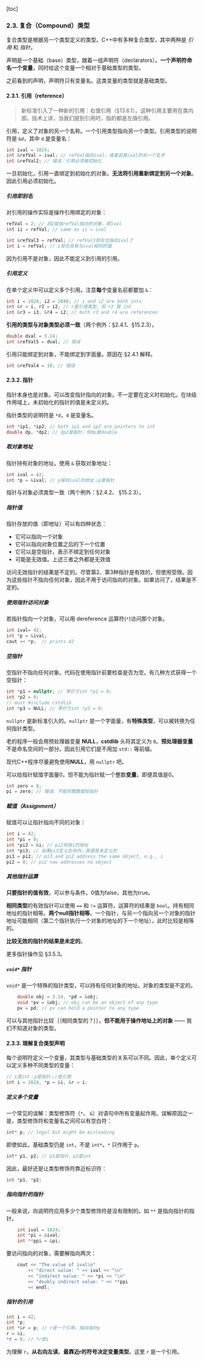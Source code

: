 [toc]

### 2.3. 复合（Compound）类型

复合类型是根据另一个类型定义的类型。C++中有多种复合类型，其中两种是 *引用* 和 *指针*。

声明是一个基础（base）类型，跟着一组声明符（declarators）。**一个声明符命名一个变量**，同时给这个变量一个相对于基础类型的类型。

之前看到的声明，声明符只有变量名。这类变量的类型就是基础类型。

#### 2.3.1. 引用（reference）

> 新标准引入了一种新的引用：右值引用（§13.6.1）。这种引用主要用在类内部。技术上讲，当我们提到引用时，指的都是左值引用。

引用，定义了对象的另一个名称。一个引用类型指向另一个类型。引用类型的说明符是 `&d`，其中 `d` 是变量名：

```cpp
int ival = 1024;
int &refVal = ival; // refVal指向ival，或者说是ival的另一个名字
int &refVal2; // 错误：引用必须被初始化
```

一旦初始化，引用一直绑定到初始化的对象。**无法将引用重新绑定到另一个对象**。因此引用必须初始化。

##### 引用即别名

对引用的操作实际是操作引用绑定的对象：

```cpp
refVal = 2; // 将2赋给refVal指向的对象，即ival
int ii = refVal; // same as ii = ival

int &refVal3 = refVal; // refVal3现在也指向ival了
int i = refVal; // i现在具有与ival相同的值
```

因为引用不是对象，因此不能定义到引用的引用。

##### 引用定义

在单个定义中可以定义多个引用。注意**每个**变量名前都要加 `&`：

```cpp
int i = 1024, i2 = 2048; // i and i2 are both ints
int &r = i, r2 = i2; // r是引用类型，但 r2 是 int
int &r3 = i3, &r4 = i2; // both r3 and r4 are references
```

**引用的类型与对象类型必须一致**（两个例外：§2.4.1、§15.2.3）。

```cpp
double dval = 3.14;
int &refVal5 = dval; // 错误
```

引用只能绑定到对象，不能绑定到字面量。原因在 §2.4.1 解释。

```cpp
int &refVal4 = 10; // 错误
```

#### 2.3.2. 指针

指针本身也是对象。可以改变指针指向的对象。不一定要在定义时初始化。在块级作用域上，未初始化的指针的值是未定义的。

指针类型的说明符是 `*d`，`d` 是变量名。

```cpp
int *ip1, *ip2; // both ip1 and ip2 are pointers to int
double dp, *dp2; // dp2是指针，但dp是double
```

##### 取对象地址

指针持有对象的地址。使用 `&` 获取对象地址：

```cpp
int ival = 42;
int *p = &ival; // p保存ival的地址；p是指针
```

指针与对象必须类型一致（两个例外：§2.4.2、 §15.2.3）。

##### 指针值

指针存放的值（即地址）可以有四种状态：

- 它可以指向一个对象
- 它可以指向对象位置之后的下一个位置
- 它可以是空指针，表示不绑定到任何对象
- 可能是无效值。上述三者之外都是无效值

访问无效指针的结果是不定的。尽管第2、第3种指针是有效的，但使用受限。因为这些指针不指向任何对象，因此不用于访问指向的对象。如果访问了，结果是不定的。

##### 使用指针访问对象

若指针指向一个对象，可以用 dereference 运算符(`*`)访问那个对象。

```cpp
int ival= 42;
int *p = &ival;
cout << *p;  // prints 42
```

##### 空指针

空指针不指向任何对象。代码在使用指针前要检查是否为空。有几种方式获得一个空指针：

```cpp
int *p1 = nullptr; // 等价于int *p1 = 0;
int *p2 = 0;
// must #include cstdlib
int *p3 = NULL; // 等价于int *p3 = 0;
```

`nullptr` 是新标准引入的。`nullptr` 是一个字面量，有**特殊类型**，可以被转换为任何指针类型。

老的程序一般会用预处理器变量 **NULL**，**cstdlib** 头将其定义为 `0`。**预处理器变量** 不是命名空间的一部分。因此引用它们是不用加 `std::` 等前缀。

现代C++程序尽量避免使用**NULL**，用 `nullptr` 吧。

可以给指针赋值字面量0，但不能为指针赋一个整数**变量**，即便其值是0。

```cpp
int zero = 0;
pi = zero; // 错误，不能将整数赋给指针
```

##### 赋值（Assignment）

赋值可以让指针指向不同的对象：

```cpp
int i = 42;
int *pi = 0;
int *pi2 = &i; // pi2持有i的地址
int *pi3; // 如果pi3定义在块内，其值是未定义的
pi3 = pi2; // pi3 and pi2 address the same object, e.g., i
pi2 = 0; // pi2 now addresses no object
```

##### 其他指针运算

**只要指针的值有效**，可以参与条件。0值为false，其他为true。

**相同类型**的有效指针可以使用 `==` 和 `!=` 运算符。运算符的结果是 `bool`。持有相同地址的指针相等。**两个null指针相等**。一个指针，与另一个指向另一个对象的指针地址可能相同（第二个指针执行一个对象的地址的下一个地址），此时比较是相等的。

**比较无效的指针的结果是未定的**。

更多指针操作见 §3.5.3。

##### `void*` 指针

`void*` 是一个特殊的指针类型，可以持有任何对象的地址。对象的类型是不定的。

```cpp
    double obj = 3.14, *pd = &obj;
    void *pv = &obj; // obj can be an object of any type
    pv = pd; // pv can hold a pointer to any type
```

可以与其他指针比较｛｛相同类型的？｝｝。**但不能用于操作地址上的对象** —— 我们不知道对象的类型。

#### 2.3.3. 理解复合类型声明

每个说明符定义一个变量，其类型与基础类型的关系可以不同。因此，单个定义可以定义多种不同类型的变量：

```cpp
// i是int；p是指针；r是引用
int i = 1024, *p = &i, &r = i;
```

##### 定义多个变量

一个常见的误解：类型修饰符（`*`、 `&`）对语句中所有变量起作用。误解原因之一是，类型修饰符和变量名之间可以有空白符：

```cpp
int* p; // legal but might be misleading
```

即使如此，基础类型仍是 `int`，不是 `int*`。`*` 只作用于 `p`。

```cpp
int* p1, p2; // p1是指针，p2是int
```

因此，最好还是让类型修饰符靠近标识符：

```cpp
int *p1, *p2;
```

##### 指向指针的指针

一般来说，向说明符应用多少个类型修饰符是没有限制的。如 `**` 是指向指针的指针。

```cpp
    int ival = 1024;
    int *pi = &ival;
    int **ppi = &pi;
```

要访问指向的对象，需要解指向两次：

```cpp
    cout << "The value of ival\n"
        << "direct value: " << ival << "\n"
        << "indirect value: " << *pi << "\n"
        << "doubly indirect value: " << **ppi
        << endl;
```

##### 指针的引用

```cpp
int i = 42;
int *p;
int *&r = p; // r是一个引用，指向指针p
r = &i;
*r = 0; // *r即i
```

为理解 `r`，**从右向左读**。**最靠近r的符号决定变量类型**。这里 `r` 是一个引用。